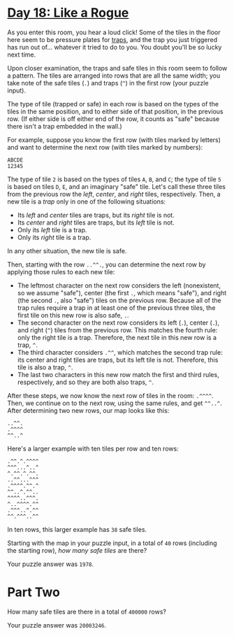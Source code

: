 # [Day 18: Like a Rogue][1]

As you enter this room, you hear a loud click! Some of the tiles in the floor
here seem to be pressure plates for [traps][2], and the trap you just triggered
has run out of... whatever it tried to do to you. You doubt you'll be so lucky
next time.

Upon closer examination, the traps and safe tiles in this room seem to follow a
pattern. The tiles are arranged into rows that are all the same width; you take
note of the safe tiles (`.`) and traps (`^`) in the first row (your puzzle
input).

The type of tile (trapped or safe) in each row is based on the types of the
tiles in the same position, and to either side of that position, in the
previous row. (If either side is off either end of the row, it counts as "safe"
because there isn't a trap embedded in the wall.)

For example, suppose you know the first row (with tiles marked by letters) and
want to determine the next row (with tiles marked by numbers):

```
ABCDE
12345
```

The type of tile `2` is based on the types of tiles `A`, `B`, and `C`; the type
of tile `5` is based on tiles `D`, `E`, and an imaginary "safe" tile. Let's
call these three tiles from the previous row the *left*, *center*, and *right*
tiles, respectively.  Then, a new tile is a *trap* only in one of the following
situations:

* Its *left* and *center* tiles are traps, but its *right* tile is not.
* Its *center* and *right* tiles are traps, but its *left* tile is not.
* Only its *left* tile is a trap.
* Only its *right* tile is a trap.

In any other situation, the new tile is safe.

Then, starting with the row `..^^.`, you can determine the next row by applying
those rules to each new tile:

* The leftmost character on the next row considers the left (nonexistent, so we
  assume "safe"), center (the first `.`, which means "safe"), and right (the
  second `.`, also "safe") tiles on the previous row. Because all of the trap
  rules require a trap in at least one of the previous three tiles, the first
  tile on this new row is also safe, `.`.
* The second character on the next row considers its left (`.`), center (`.`),
  and right (`^`) tiles from the previous row. This matches the fourth rule:
  only the right tile is a trap. Therefore, the next tile in this new row is a
  trap, `^`.
* The third character considers `.^^`, which matches the second trap rule: its
  center and right tiles are traps, but its left tile is not. Therefore, this
  tile is also a trap, `^`.
* The last two characters in this new row match the first and third rules,
  respectively, and so they are both also traps, `^`.

After these steps, we now know the next row of tiles in the room: `.^^^^`.
Then, we continue on to the next row, using the same rules, and get `^^..^`.
After determining two new rows, our map looks like this:

```
..^^.
.^^^^
^^..^
```

Here's a larger example with ten tiles per row and ten rows:

```
.^^.^.^^^^
^^^...^..^
^.^^.^.^^.
..^^...^^^
.^^^^.^^.^
^^..^.^^..
^^^^..^^^.
^..^^^^.^^
.^^^..^.^^
^^.^^^..^^
```

In ten rows, this larger example has `38` safe tiles.

Starting with the map in your puzzle input, in a total of `40` rows (including
the starting row), *how many safe tiles* are there?

Your puzzle answer was `1978`.

# Part Two

How many safe tiles are there in a total of `400000` rows?

Your puzzle answer was `20003246`.

[1]: http://adventofcode.com/2016/day/18
[2]: https://nethackwiki.com/wiki/Trap
